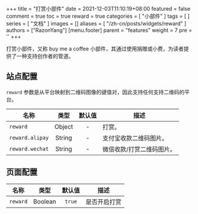 +++
title = "打赏小部件"
date = 2021-12-03T11:10:19+08:00
featured = false
comment = true
toc = true
reward = true
categories = [
  "小部件"
]
tags = [
]
series = [
  "文档"
]
images = []
aliases = [
  "/zh-cn/posts/widgets/reward"
]
authors = ["RazonYang"]
[menu.footer]
  parent = "features"
  weight = 7
  pre = '<i class="fas fa-fw fa-coffee me-1"></i>'
+++

打赏小部件，又称 buy me a coffee 小部件，其通过使用捐赠或小费，为读者提供了一种支持创作者的管道。

<!--more-->

## 站点配置

`reward` 参数是从平台映射到二维码图像的键值对，因此支持任何支持二维码的平台。

| 名称 | 类型 | 默认值 | 描述
|---|:-:|:-:|---
| `reward` | Object | - | 打赏。
| `reward.alipay` | String | - | 支付宝收款二维码图片。
| `reward.wechat` | String | - | 微信收款/打赏二维码图片。

## 页面配置

| 名称 | 类型 | 默认值 | 描述
|---|:-:|:-:|---
| `reward` | Boolean | `true` | 是否开启打赏
